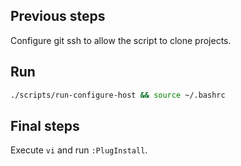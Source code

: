 ## Previous steps

Configure git ssh to allow the script to clone projects.

## Run

```bash
./scripts/run-configure-host && source ~/.bashrc
```

## Final steps

Execute `vi` and run `:PlugInstall`.
